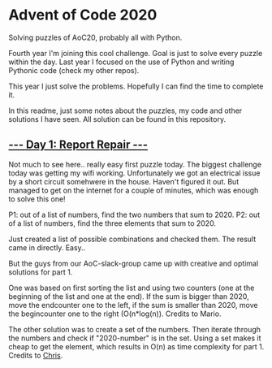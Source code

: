 # Advent of Code 2020
Solving puzzles of AoC20, probably all with Python. 

Fourth year I'm joining this cool challenge. Goal is just to solve 
every puzzle within the day. Last year I focused on the use of Python and writing 
Pythonic code (check my other repos). 

This year I just solve the problems. Hopefully I can find the time
to complete it.

In this readme, just some notes about the puzzles, my code and other 
solutions I have seen. All solution can be found in this repository.

## [--- Day 1: Report Repair ---](https://adventofcode.com/2020/day/1)
Not much to see here.. really easy first puzzle today. The biggest 
challenge today was getting my wifi working. Unfortunately we got an
electrical issue by a short circuit somehwere in the house. Haven't 
figured it out. But managed to get on the internet for a couple of
minutes, which was enough to solve this one!

P1: out of a list of numbers, find the two numbers that sum to 2020.
P2: out of a list of numbers, find the three elements that sum to 2020.

Just created a list of possible combinations and checked them. The 
result came in directly. Easy..

But the guys from our AoC-slack-group came up with creative and optimal
solutions for part 1.

One was based on first sorting the list and using two counters (one
at the beginning of the list and one at the end). If the sum is bigger
than 2020, move the endcounter one to the left, if the sum is smaller
than 2020, move the begincounter one to the right (O(n\*log(n)). Credits
to Mario.

The other solution was to create a set of the numbers. Then iterate 
through the numbers and check if "2020-number" is in the set. Using a
set makes it cheap to get the element, which results in O(n) as time
complexity for part 1. Credits to [Chris](https://github.com/Chriskamphuis/aoc2020).
